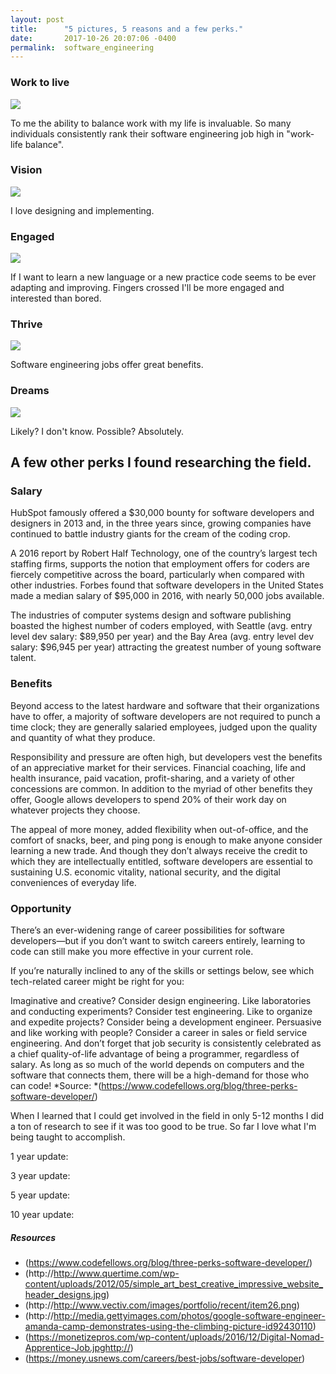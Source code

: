 ```yaml
---
layout: post
title:      "5 pictures, 5 reasons and a few perks."
date:       2017-10-26 20:07:06 -0400
permalink:  software_engineering
---
```


### Work to live
![](https://www.dropbox.com/s/g45sgldyrqigzy8/Screen%20Shot%202017-11-16%20at%2010.42.48%20PM.png?dl=0http://)
 
 To me the ability to balance work with my life is invaluable.   So many individuals consistently rank their software engineering job high in "work-life balance".   

### Vision
![](http://www.quertime.com/wp-content/uploads/2012/05/simple_art_best_creative_impressive_website_header_designs.jpg)

I love designing and implementing. 

### Engaged
![](http://http://www.vectiv.com/images/portfolio/recent/item26.png)

If I want to learn a new language or a new practice code seems to be ever adapting and improving.  Fingers crossed I'll be more engaged and interested than bored.

### Thrive
![](http://http://media.gettyimages.com/photos/google-software-engineer-amanda-camp-demonstrates-using-the-climbing-picture-id92430110)

Software engineering jobs offer great benefits.

### Dreams
![](https://monetizepros.com/wp-content/uploads/2016/12/Digital-Nomad-Apprentice-Job.jpghttp://)

Likely?  I don't know.  Possible? Absolutely.

##  A few other perks I found researching the field.
 
###  Salary

HubSpot famously offered a $30,000 bounty for software developers and designers in 2013 and, in the three years since, growing companies have continued to battle industry giants for the cream of the coding crop.

A 2016 report by Robert Half Technology, one of the country’s largest tech staffing firms, supports the notion that employment offers for coders are fiercely competitive across the board, particularly when compared with other industries. Forbes found that software developers in the United States made a median salary of $95,000 in 2016, with nearly 50,000 jobs available.

The industries of computer systems design and software publishing boasted the highest number of coders employed, with Seattle (avg. entry level dev salary: $89,950 per year) and the Bay Area (avg. entry level dev salary: $96,945 per year) attracting the greatest number of young software talent.

### Benefits

Beyond access to the latest hardware and software that their organizations have to offer, a majority of software developers are not required to punch a time clock; they are generally salaried employees, judged upon the quality and quantity of what they produce.

Responsibility and pressure are often high, but developers vest the benefits of an appreciative market for their services. Financial coaching, life and health insurance, paid vacation, profit-sharing, and a variety of other concessions are common. In addition to the myriad of other benefits they offer, Google allows developers to spend 20% of their work day on whatever projects they choose.

The appeal of more money, added flexibility when out-of-office, and the comfort of snacks, beer, and ping pong is enough to make anyone consider learning a new trade. And though they don’t always receive the credit to which they are intellectually entitled, software developers are essential to sustaining U.S. economic vitality, national security, and the digital conveniences of everyday life.

### Opportunity

There’s an ever-widening range of career possibilities for software developers—but if you don’t want to switch careers entirely, learning to code can still make you more effective in your current role.

If you’re naturally inclined to any of the skills or settings below, see which tech-related career might be right for you:

Imaginative and creative? Consider design engineering.
Like laboratories and conducting experiments? Consider test engineering.
Like to organize and expedite projects? Consider being a development engineer.
Persuasive and like working with people? Consider a career in sales or field service engineering.
And don’t forget that job security is consistently celebrated as a chief quality-of-life advantage of being a programmer, regardless of salary. As long as so much of the world depends on computers and the software that connects them, there will be a high-demand for those who can code!
*Source: *(https://www.codefellows.org/blog/three-perks-software-developer/)
 
When I learned that I could get involved in the field in only 5-12 months I did a ton of research to see if it was too good to be true. So far I love what I'm being taught to accomplish.  

1 year update:

3 year update:

5 year update:

10 year update:

##### Resources
* (https://www.codefellows.org/blog/three-perks-software-developer/)
* (http://http://www.quertime.com/wp-content/uploads/2012/05/simple_art_best_creative_impressive_website_header_designs.jpg)
* (http://http://www.vectiv.com/images/portfolio/recent/item26.png)
* (http://http://media.gettyimages.com/photos/google-software-engineer-amanda-camp-demonstrates-using-the-climbing-picture-id92430110)
* (https://monetizepros.com/wp-content/uploads/2016/12/Digital-Nomad-Apprentice-Job.jpghttp://)
* (https://money.usnews.com/careers/best-jobs/software-developer)







 
 
